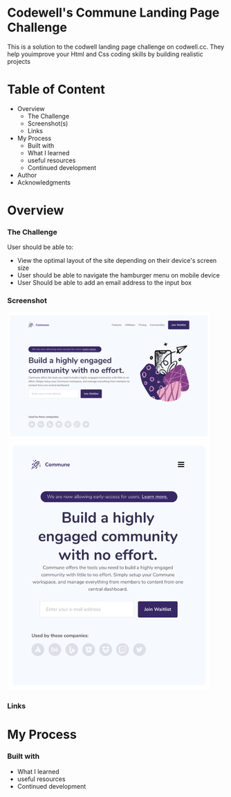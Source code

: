 # Codewell's Commune Landing Page Challenge

<p>This is a solution to the codwell landing page challenge on codwell.cc. They help youimprove your Html and Css coding skills by building realistic projects</p>
<h1>Table of Content</h1>

<ul>
  <li>Overview
    <ul>
      <li>The Challenge</li>
      <li>Screenshot(s)</li>
      <li>Links</li>
    </ul>
  </li>
  <li>My Process
    <ul>
      <li>Built with</li>
      <li>What I learned</li>
      <li>useful resources</li>
      <li>Continued development</li>
    </ul>
  </li>
  <li>Author</li>
  <li>Acknowledgments</li>
</ul>
<h1>Overview</h1>

<h3>The Challenge</h3>
<p>User should be able to:</p>
<ul>
  <li>View the optimal layout of the site depending on their device's screen size</li>
  <li>User should be able to navigate the hamburger menu on mobile device</li>
  <li>User Should be able to add an email address to the input box</li>
</ul>

<h3>Screenshot</h3>
<div>
  <img src="./Design/Landing Page - Desktop View.png" alt="" style="width: 470px;">
  <img src="./Design/Landing Page - Tablet View.png" alt="" style="width: 470px;">
</div>


<h3>Links</h3>

<h1>My Process</h1>
<h3>Built with</h3>
<ul>
  <li>What I learned</li>
  <li>useful resources</li>
  <li>Continued development</li>
</ul>








